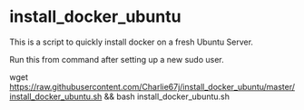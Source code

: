 # install_docker_ubuntu
This is a script to quickly install docker on a fresh Ubuntu Server.

Run this from command after setting up a new sudo user. 

wget https://raw.githubusercontent.com/Charlie67j/install_docker_ubuntu/master/install_docker_ubuntu.sh && bash install_docker_ubuntu.sh

